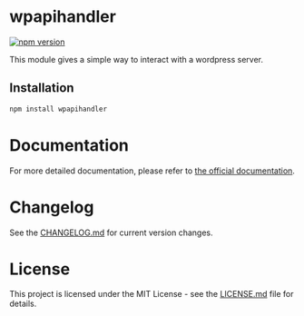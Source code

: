 # wpapihandler

[![npm version](https://badge.fury.io/js/wpapihandler.svg)](https://www.npmjs.com/package/wpapihandler)

This module gives a simple way to interact with a wordpress server.

## Installation

```sh
npm install wpapihandler
```

# Documentation
For more detailed documentation, please refer to [the official documentation](https://michaelgloessl04.github.io/wpapihandler/).

# Changelog
See the [CHANGELOG.md](./CHANGELOG.md) for current version changes.

# License
This project is licensed under the MIT License - see the [LICENSE.md](./LICENSE.md) file for details.
